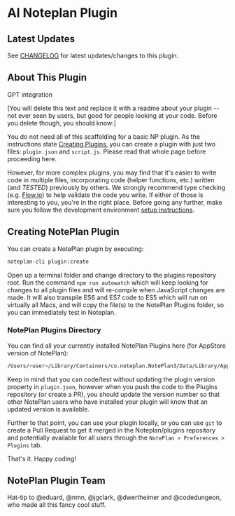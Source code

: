 # AI Noteplan Plugin

## Latest Updates

See [CHANGELOG](https://github.com/NotePlan/plugins/blob/main/dwertheimer.AI/CHANGELOG.md) for latest updates/changes to this plugin.

## About This Plugin 

GPT integration

[You will delete this text and replace it with a readme about your plugin -- not ever seen by users, but good for people looking at your code. Before you delete though, you should know:]

You do not need all of this scaffolding for a basic NP plugin. As the instructions state [Creating Plugins](https://help.noteplan.co/article/65-commandbar-plugins), you can create a plugin with just two files: `plugin.json` and `script.js`. Please read that whole page before proceeding here.

However, for more complex plugins, you may find that it's easier to write code in multiple files, incorporating code (helper functions, etc.) written (and *TESTED*) previously by others. We strongly recommend type checking (e.g. [Flow.io](https://flow.io)) to help validate the code you write. If either of those is interesting to you, you're in the right place. Before going any further, make sure you follow the development environment [setup instructions](https://github.com/NotePlan/plugins).

## Creating NotePlan Plugin

You can create a NotePlan plugin by executing:

```bash
noteplan-cli plugin:create
```

Open up a terminal folder and change directory to the plugins repository root. Run the command `npm run autowatch` which will keep looking for changes to all plugin files and will re-compile when JavaScript changes are made. It will also transpile ES6 and ES7 code to ES5 which will run on virtually all Macs, and will copy the file(s) to the NotePlan Plugins folder, so you can immediately test in Noteplan.

### NotePlan Plugins Directory
You can find all your currently installed NotePlan Plugins here (for AppStore version of NotePlan):

```bash
/Users/<user>/Library/Containers/co.noteplan.NotePlan3/Data/Library/Application Support/co.noteplan.NotePlan3/Plugins
```

Keep in mind that you can code/test without updating the plugin version property in `plugin.json`, however when you push the code to the Plugins repository (or create a PR), you should update the version number so that other NotePlan users who have installed your plugin will know that an updated version is available.

Further to that point, you can use your plugin locally, or you can use `git` to create a Pull Request to get it merged in the Noteplan/plugins repository and potentially available for all users through the `NotePlan > Preferences > Plugins` tab.

That's it. Happy coding!

## NotePlan Plugin Team
Hat-tip to @eduard, @nmn, @jgclark, @dwertheimer and @codedungeon, who made all this fancy cool stuff.
